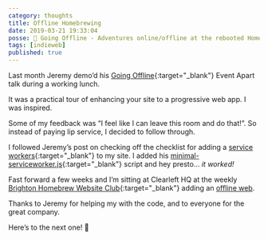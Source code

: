 ```yaml
---
category: thoughts
title: Offline Homebrewing
date: 2019-03-21 19:33:04
posse: 🤔 Going Offline - Adventures online/offline at the rebooted Homebrew Website Club @clearleft
tags: [indieweb]
published: true
---
```


Last month Jeremy demo’d his [Going Offline](https://abookapart.com/products/going-offline){:target="_blank"} Event Apart talk during a working lunch.

It was a practical tour of enhancing your site to a progressive web app. I was inspired.

Some of my feedback was “I feel like I can leave this room and do that!”. So instead of paying lip service, I decided to follow through.

I followed Jeremy’s post on checking off the checklist for adding a [service workers](https://adactio.com/journal/13540){:target="_blank"} to my site. I added his [minimal-serviceworker.js](https://gist.github.com/adactio/3717b7da007a9363ddf21f584aae34af){:target="_blank"} script and hey presto… *it worked!*

Fast forward a few weeks and I’m sitting at Clearleft HQ at the weekly [Brighton Homebrew Website Club](https://indieweb.org/Homebrew_Website_Club#Brighton){:target="_blank"} adding an [offline web](/offline/).

Thanks to Jeremy for helping my with the code, and to everyone for the great company.

Here’s to the next one! 🍻️
